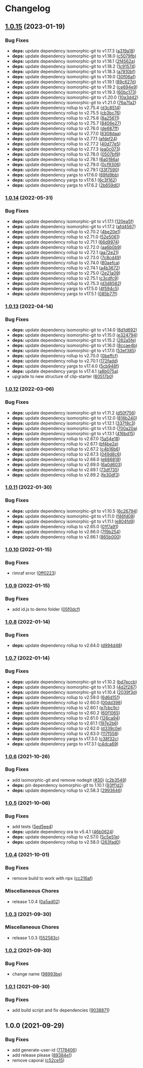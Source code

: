 # Changelog

## [1.0.15](https://github.com/donkeyclip/cli/compare/v1.0.14...v1.0.15) (2023-01-19)


### Bug Fixes

* **deps:** update dependency isomorphic-git to v1.17.3 ([a319a18](https://github.com/donkeyclip/cli/commit/a319a18a5d3dbf2e4e32058b8ee08d167999c091))
* **deps:** update dependency isomorphic-git to v1.18.0 ([c5079fb](https://github.com/donkeyclip/cli/commit/c5079fb48640f59556161b13ac88cb0bb3c2dfa6))
* **deps:** update dependency isomorphic-git to v1.18.1 ([2f4562a](https://github.com/donkeyclip/cli/commit/2f4562a5042342ff700b8c59363fabba7d4b5ec6))
* **deps:** update dependency isomorphic-git to v1.18.2 ([1c91574](https://github.com/donkeyclip/cli/commit/1c91574dfa3f486f67e84ed14fce42072f78ce4d))
* **deps:** update dependency isomorphic-git to v1.18.3 ([a7810bf](https://github.com/donkeyclip/cli/commit/a7810bfe8915b8d7737e03d164eaf298dda6feca))
* **deps:** update dependency isomorphic-git to v1.19.0 ([30f06af](https://github.com/donkeyclip/cli/commit/30f06afb39014cd72cb26ba9694ff5ead298408d))
* **deps:** update dependency isomorphic-git to v1.19.1 ([89c627d](https://github.com/donkeyclip/cli/commit/89c627dad52c02c0854e3342d15376a109b4686d))
* **deps:** update dependency isomorphic-git to v1.19.2 ([ce694e9](https://github.com/donkeyclip/cli/commit/ce694e9c941535e016ce19d0919594589860f5ab))
* **deps:** update dependency isomorphic-git to v1.19.3 ([60bc173](https://github.com/donkeyclip/cli/commit/60bc173da276aa8154c8d9415fba04a38e3714b9))
* **deps:** update dependency isomorphic-git to v1.20.0 ([10a3d42](https://github.com/donkeyclip/cli/commit/10a3d42130bb4bb3aeefe7499da5ca04af608d1b))
* **deps:** update dependency isomorphic-git to v1.21.0 ([76a7fa2](https://github.com/donkeyclip/cli/commit/76a7fa2b063528fbcc60dd90f51efa6015d72cda))
* **deps:** update dependency rollup to v2.75.4 ([d3c8514](https://github.com/donkeyclip/cli/commit/d3c8514293b84caaaed0bab2c9d61921aac11b09))
* **deps:** update dependency rollup to v2.75.5 ([cb3bc76](https://github.com/donkeyclip/cli/commit/cb3bc7609615184b40bc495feb21396bbe22d6d4))
* **deps:** update dependency rollup to v2.75.6 ([8a25611](https://github.com/donkeyclip/cli/commit/8a256110acd64798555f0c3e13fce46cf0504033))
* **deps:** update dependency rollup to v2.75.7 ([8406e27](https://github.com/donkeyclip/cli/commit/8406e271a4ad077c05c6c2811fac2811f39ad5c9))
* **deps:** update dependency rollup to v2.76.0 ([de687ff](https://github.com/donkeyclip/cli/commit/de687ffa7973e6f3cf2fef3a9c847c4aad330c11))
* **deps:** update dependency rollup to v2.77.0 ([8308daa](https://github.com/donkeyclip/cli/commit/8308daa4c49d61acbd426844106c6003a27c8bf8))
* **deps:** update dependency rollup to v2.77.1 ([afdef24](https://github.com/donkeyclip/cli/commit/afdef244a22ea8a59a59c620f7819572294f2ca1))
* **deps:** update dependency rollup to v2.77.2 ([40d77e5](https://github.com/donkeyclip/cli/commit/40d77e5d4513c4b198c48e22e940e8a1c2396fd9))
* **deps:** update dependency rollup to v2.77.3 ([ea0c073](https://github.com/donkeyclip/cli/commit/ea0c0739d4a1ca8762253db2c1df410f1c3a292d))
* **deps:** update dependency rollup to v2.78.0 ([0507bf9](https://github.com/donkeyclip/cli/commit/0507bf98acd00e2892e4bb7c48fc2bb9dee95d2d))
* **deps:** update dependency rollup to v2.78.1 ([6a0186a](https://github.com/donkeyclip/cli/commit/6a0186a4b9141c4272542de6eea4ddb2c48270d3))
* **deps:** update dependency rollup to v2.79.0 ([0cf9306](https://github.com/donkeyclip/cli/commit/0cf9306562e7646f5293818385e62d7766a8768e))
* **deps:** update dependency rollup to v2.79.1 ([33f7590](https://github.com/donkeyclip/cli/commit/33f75901a68a050827554660ff0dc2fbb5ec5ad8))
* **deps:** update dependency yargs to v17.6.0 ([69fd9bb](https://github.com/donkeyclip/cli/commit/69fd9bb1b12a9c7ac0fcb36308f8b64ed01f95e1))
* **deps:** update dependency yargs to v17.6.1 ([6c3f162](https://github.com/donkeyclip/cli/commit/6c3f1620437c18a8333dba1b3a2394cc619fcfac))
* **deps:** update dependency yargs to v17.6.2 ([2b659d0](https://github.com/donkeyclip/cli/commit/2b659d0c9db0729a6ca5f67af5a941e0cbbd8106))

### [1.0.14](https://github.com/donkeyclip/cli/compare/v1.0.13...v1.0.14) (2022-05-31)


### Bug Fixes

* **deps:** update dependency isomorphic-git to v1.17.1 ([120ea5f](https://github.com/donkeyclip/cli/commit/120ea5feb774e4b4c7d01dccbfa5bb56dea36419))
* **deps:** update dependency isomorphic-git to v1.17.2 ([afd4567](https://github.com/donkeyclip/cli/commit/afd4567326b43d02cfe65dc4c890d0942b7f1f92))
* **deps:** update dependency rollup to v2.70.2 ([4be20e1](https://github.com/donkeyclip/cli/commit/4be20e1ff4abc1c9d874b1ddfa47a35e22632551))
* **deps:** update dependency rollup to v2.71.0 ([52e5061](https://github.com/donkeyclip/cli/commit/52e50618af314c2e8dcd286c638c6ab7bae9189f))
* **deps:** update dependency rollup to v2.71.1 ([66d9974](https://github.com/donkeyclip/cli/commit/66d9974215d7a0b85eae1b5739e740d42033e1f4))
* **deps:** update dependency rollup to v2.72.0 ([aa6b0b9](https://github.com/donkeyclip/cli/commit/aa6b0b9769c9539ef7bd3d61f0588208dab23f18))
* **deps:** update dependency rollup to v2.72.1 ([aa72e21](https://github.com/donkeyclip/cli/commit/aa72e2133003bde1e39811bd8e98966642210857))
* **deps:** update dependency rollup to v2.73.0 ([7c8cd49](https://github.com/donkeyclip/cli/commit/7c8cd49c5461f18f3448afff86f3fc91402bd746))
* **deps:** update dependency rollup to v2.74.0 ([80aefca](https://github.com/donkeyclip/cli/commit/80aefca0764ad8aca14086f44d21ba1c506b1b62))
* **deps:** update dependency rollup to v2.74.1 ([a4b3672](https://github.com/donkeyclip/cli/commit/a4b36726d747a6ee4eeeda563a1f8641af91dae6))
* **deps:** update dependency rollup to v2.75.0 ([2e21a09](https://github.com/donkeyclip/cli/commit/2e21a09defd2b81cb938357d36714584d188a428))
* **deps:** update dependency rollup to v2.75.1 ([c3cdfc9](https://github.com/donkeyclip/cli/commit/c3cdfc9f5f320f9c5d30daf29ec645ca1ebcf5de))
* **deps:** update dependency rollup to v2.75.3 ([d3d8582](https://github.com/donkeyclip/cli/commit/d3d858207a7abed81789d9e11013af38762c068a))
* **deps:** update dependency yargs to v17.5.0 ([4f594c5](https://github.com/donkeyclip/cli/commit/4f594c5c2334144306cd05bf0090c45714b08c6f))
* **deps:** update dependency yargs to v17.5.1 ([085b77f](https://github.com/donkeyclip/cli/commit/085b77f50b55b9c0893d2bfc00c38c536de6e26f))

### [1.0.13](https://github.com/donkeyclip/cli/compare/v1.0.12...v1.0.13) (2022-04-14)


### Bug Fixes

* **deps:** update dependency isomorphic-git to v1.14.0 ([8d1d692](https://github.com/donkeyclip/cli/commit/8d1d692111a5b8b70cadea7ec5387e8e831dbdc0))
* **deps:** update dependency isomorphic-git to v1.15.0 ([e324794](https://github.com/donkeyclip/cli/commit/e324794ddf8aed7e8009c46bafbfece93db54fdc))
* **deps:** update dependency isomorphic-git to v1.15.2 ([262a5fe](https://github.com/donkeyclip/cli/commit/262a5fee5d7efa008efe76063c1c62287551eafe))
* **deps:** update dependency isomorphic-git to v1.16.0 ([8ccae4b](https://github.com/donkeyclip/cli/commit/8ccae4b9d43b996ecce62d5c8672fd7697f162db))
* **deps:** update dependency isomorphic-git to v1.17.0 ([53ef385](https://github.com/donkeyclip/cli/commit/53ef385efc217d4bd9f7e9e3d7a393288b56c414))
* **deps:** update dependency rollup to v2.70.0 ([0beffcf](https://github.com/donkeyclip/cli/commit/0beffcfebc8e37a448e045e2427904c77ecdde13))
* **deps:** update dependency rollup to v2.70.1 ([172fadd](https://github.com/donkeyclip/cli/commit/172fadd93c55cab33ef7225c86951bbf4a70c5ce))
* **deps:** update dependency yargs to v17.4.0 ([5cb948f](https://github.com/donkeyclip/cli/commit/5cb948fa3dc57285f946511bd86af19b1dad55df))
* **deps:** update dependency yargs to v17.4.1 ([a8b075a](https://github.com/donkeyclip/cli/commit/a8b075a7e2c166d246006116dee67a184f1bdb56))
* upgrade to new structure of clip-starter ([60517b0](https://github.com/donkeyclip/cli/commit/60517b0e23388b670911bbea157dc3373c4bf376))

### [1.0.12](https://www.github.com/donkeyclip/cli/compare/v1.0.11...v1.0.12) (2022-03-06)


### Bug Fixes

* **deps:** update dependency isomorphic-git to v1.11.2 ([d50f756](https://www.github.com/donkeyclip/cli/commit/d50f756d8a06816e2282d11d0435514d0bb5035a))
* **deps:** update dependency isomorphic-git to v1.12.0 ([816b240](https://www.github.com/donkeyclip/cli/commit/816b240128ab86ef602663f10c21fa9d3aefa000))
* **deps:** update dependency isomorphic-git to v1.12.1 ([337f8c3](https://www.github.com/donkeyclip/cli/commit/337f8c3dc879749e353404d72ddd1d50968500ca))
* **deps:** update dependency isomorphic-git to v1.13.0 ([700a20a](https://www.github.com/donkeyclip/cli/commit/700a20ac0c6a775d63bbb8ad3f33212ed835f404))
* **deps:** update dependency isomorphic-git to v1.13.1 ([416bd15](https://www.github.com/donkeyclip/cli/commit/416bd15872c33e82cbeff9404d245df399a11ae7))
* **deps:** update dependency rollup to v2.67.0 ([5a54e18](https://www.github.com/donkeyclip/cli/commit/5a54e18e0139667c6742c4c8ba9e404b00286f37))
* **deps:** update dependency rollup to v2.67.1 ([bf4be2e](https://www.github.com/donkeyclip/cli/commit/bf4be2eed6bd4fdf3b4db36e73e3639b95c8a8a8))
* **deps:** update dependency rollup to v2.67.2 ([c4b16b6](https://www.github.com/donkeyclip/cli/commit/c4b16b6a0c5fbea7c1f1c51917e8eb748246dd1f))
* **deps:** update dependency rollup to v2.67.3 ([049d8c6](https://www.github.com/donkeyclip/cli/commit/049d8c6801b0f9317e8017bbddf7cb4cfb2a9057))
* **deps:** update dependency rollup to v2.68.0 ([e686818](https://www.github.com/donkeyclip/cli/commit/e686818a5a2940a5a23122b0d0483993e905560f))
* **deps:** update dependency rollup to v2.69.0 ([6a0d603](https://www.github.com/donkeyclip/cli/commit/6a0d603487442575e4fbb6290fffe1aaf62f31a3))
* **deps:** update dependency rollup to v2.69.1 ([73df735](https://www.github.com/donkeyclip/cli/commit/73df735fc29e0b1136f14b17082550e42cfaed71))
* **deps:** update dependency rollup to v2.69.2 ([fe30df3](https://www.github.com/donkeyclip/cli/commit/fe30df3c7b97ec3df7a6361a6e701d8a508930b9))

### [1.0.11](https://www.github.com/donkeyclip/cli/compare/v1.0.10...v1.0.11) (2022-01-30)


### Bug Fixes

* **deps:** update dependency isomorphic-git to v1.10.5 ([6c26794](https://www.github.com/donkeyclip/cli/commit/6c267945bc2fcbbb68194577cf0904c6685ec122))
* **deps:** update dependency isomorphic-git to v1.11.0 ([f46fd08](https://www.github.com/donkeyclip/cli/commit/f46fd08f5481776a8ebed31638c6766c204b6f68))
* **deps:** update dependency isomorphic-git to v1.11.1 ([e804fd9](https://www.github.com/donkeyclip/cli/commit/e804fd9553d497b06c406f4b10e55035e93964eb))
* **deps:** update dependency rollup to v2.65.0 ([01f7a91](https://www.github.com/donkeyclip/cli/commit/01f7a91d87cb98ee759ed7bc9302b4f5a6d29468))
* **deps:** update dependency rollup to v2.66.0 ([7f9b254](https://www.github.com/donkeyclip/cli/commit/7f9b25491e164f3797ed116e7b62bb4764a7e48d))
* **deps:** update dependency rollup to v2.66.1 ([865b000](https://www.github.com/donkeyclip/cli/commit/865b00023e0947f8d3f204d93421306bd056e024))

### [1.0.10](https://www.github.com/donkeyclip/cli/compare/v1.0.9...v1.0.10) (2022-01-15)


### Bug Fixes

* rimraf error ([0ff0223](https://www.github.com/donkeyclip/cli/commit/0ff0223377d8d7351122cc30ba24adfbfecc1326))

### [1.0.9](https://www.github.com/donkeyclip/cli/compare/v1.0.8...v1.0.9) (2022-01-15)


### Bug Fixes

* add id.js to demo folder ([05f0dcf](https://www.github.com/donkeyclip/cli/commit/05f0dcf9fad344f432425508c6ba0d46554ee12f))

### [1.0.8](https://www.github.com/donkeyclip/cli/compare/v1.0.7...v1.0.8) (2022-01-14)


### Bug Fixes

* **deps:** update dependency rollup to v2.64.0 ([d994d48](https://www.github.com/donkeyclip/cli/commit/d994d489302f9de14f10065ddc6ed43c86c2b8b0))

### [1.0.7](https://www.github.com/donkeyclip/cli/compare/v1.0.6...v1.0.7) (2022-01-14)


### Bug Fixes

* **deps:** update dependency isomorphic-git to v1.10.2 ([bd7eccb](https://www.github.com/donkeyclip/cli/commit/bd7eccbbbc5b7242f7153bf6d4b2d4633a22d009))
* **deps:** update dependency isomorphic-git to v1.10.3 ([4d2f287](https://www.github.com/donkeyclip/cli/commit/4d2f2873a491b4701cfc7c91e9dea0996d6d3e41))
* **deps:** update dependency isomorphic-git to v1.10.4 ([2039f3d](https://www.github.com/donkeyclip/cli/commit/2039f3ded4bc8d3ec5052d6a44d42ecc7d7d2bfa))
* **deps:** update dependency rollup to v2.59.0 ([6d6d151](https://www.github.com/donkeyclip/cli/commit/6d6d151347074a9884b3b362913677a09d5482d5))
* **deps:** update dependency rollup to v2.60.0 ([00dd398](https://www.github.com/donkeyclip/cli/commit/00dd39860f86505862cac646916fec5d4ff1295e))
* **deps:** update dependency rollup to v2.60.1 ([e7cbc9c](https://www.github.com/donkeyclip/cli/commit/e7cbc9c89384dcb11c74cb5f90c344732fe78eeb))
* **deps:** update dependency rollup to v2.60.2 ([60f1065](https://www.github.com/donkeyclip/cli/commit/60f10651d06fd73cf52fcef8b727bd97024ee6e5))
* **deps:** update dependency rollup to v2.61.0 ([126ca94](https://www.github.com/donkeyclip/cli/commit/126ca94dfb803717685ca2ba478e4120384987b3))
* **deps:** update dependency rollup to v2.61.1 ([197e2b6](https://www.github.com/donkeyclip/cli/commit/197e2b63d8e308e8e2163eaf438dc1e219223eef))
* **deps:** update dependency rollup to v2.62.0 ([d339c0e](https://www.github.com/donkeyclip/cli/commit/d339c0e477806bd9b34de9b0f61ae3b23be1f29d))
* **deps:** update dependency rollup to v2.63.0 ([117f558](https://www.github.com/donkeyclip/cli/commit/117f558de4a2f766fcdaac893ebc40ed57caa4cf))
* **deps:** update dependency yargs to v17.3.0 ([c38f32c](https://www.github.com/donkeyclip/cli/commit/c38f32c4ba75ee71990a68f06243413fe53f09a1))
* **deps:** update dependency yargs to v17.3.1 ([c4dca69](https://www.github.com/donkeyclip/cli/commit/c4dca6961a6bf8b59cd0696d897ad0f576923d4e))

### [1.0.6](https://www.github.com/donkeyclip/cli/compare/v1.0.5...v1.0.6) (2021-10-26)


### Bug Fixes

* add isomorphic-git and remove nodegit ([#30](https://www.github.com/donkeyclip/cli/issues/30)) ([c2b3549](https://www.github.com/donkeyclip/cli/commit/c2b3549b35b288951ec0d6526565faa1f8acda1d))
* **deps:** pin dependency isomorphic-git to 1.10.1 ([93ff1d2](https://www.github.com/donkeyclip/cli/commit/93ff1d2db42c26f22ae153fe354a451faa321019))
* **deps:** update dependency rollup to v2.58.3 ([2993646](https://www.github.com/donkeyclip/cli/commit/29936461c3ac2f87b8a95073670ce7a75e49a6f2))

### [1.0.5](https://www.github.com/donkeyclip/cli/compare/v1.0.4...v1.0.5) (2021-10-06)


### Bug Fixes

* add tests ([5ed5ee4](https://www.github.com/donkeyclip/cli/commit/5ed5ee40a32b6c7fee7a6c4202982b2ad43e6998))
* **deps:** update dependency ora to v5.4.1 ([46b0624](https://www.github.com/donkeyclip/cli/commit/46b0624ea071fbf96b95f7747dec01bda89bb0a5))
* **deps:** update dependency rollup to v2.57.0 ([5c5e51e](https://www.github.com/donkeyclip/cli/commit/5c5e51ea042260663ece19801172e60b945a6c42))
* **deps:** update dependency rollup to v2.58.0 ([263fad0](https://www.github.com/donkeyclip/cli/commit/263fad04f0b1cac40e31cf55250574b11595299b))

### [1.0.4](https://www.github.com/donkeyclip/cli/compare/v1.0.3...v1.0.4) (2021-10-01)


### Bug Fixes

* remove build to work with npx ([cc216af](https://www.github.com/donkeyclip/cli/commit/cc216af187b4ac95e062460c00264dbbfbb52169))


### Miscellaneous Chores

* release 1.0.4 ([0a5ad02](https://www.github.com/donkeyclip/cli/commit/0a5ad027efa9485217d6cc4f0c50b5ee991e6122))

### [1.0.3](https://www.github.com/donkeyclip/cli/compare/v1.0.2...v1.0.3) (2021-09-30)


### Miscellaneous Chores

* release 1.0.3 ([552583c](https://www.github.com/donkeyclip/cli/commit/552583c7efb02320f1d19e85d0277205020fd823))

### [1.0.2](https://www.github.com/donkeyclip/cli/compare/v1.0.1...v1.0.2) (2021-09-30)


### Bug Fixes

* change name ([98993be](https://www.github.com/donkeyclip/cli/commit/98993bed8ed1638b95cf9fdd69cff423d808db51))

### [1.0.1](https://www.github.com/donkeyclip/motorcortex-cli/compare/v1.0.0...v1.0.1) (2021-09-30)


### Bug Fixes

* add build script and fix dependencies ([9038871](https://www.github.com/donkeyclip/motorcortex-cli/commit/9038871756d4daa5242c1879a302f681dde7b631))

## 1.0.0 (2021-09-29)


### Bug Fixes

* add generate-user-id ([7178406](https://www.github.com/donkeyclip/motorcortex-cli/commit/7178406625c5545c44bc655f8c33cdbc436582c3))
* add release please ([89384e1](https://www.github.com/donkeyclip/motorcortex-cli/commit/89384e13e3b259b35505d736763c09123608f09a))
* remove caporal ([c52ce15](https://www.github.com/donkeyclip/motorcortex-cli/commit/c52ce159464d792708868474b28ce28c50076804))
